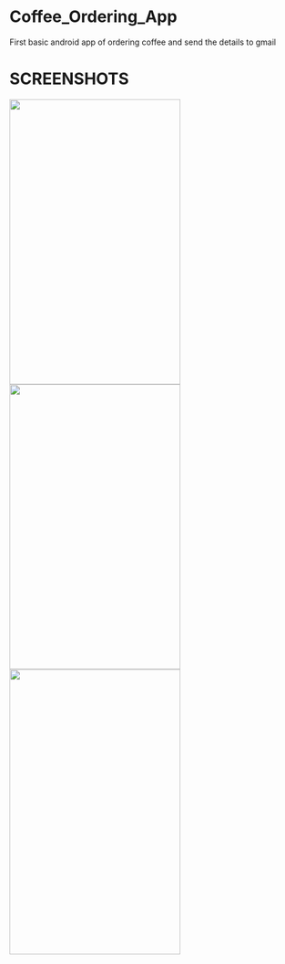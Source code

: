 # Coffee_Ordering_App
First basic android app of ordering coffee and send the details to gmail

# SCREENSHOTS
<img src="https://user-images.githubusercontent.com/69414725/108333904-69c04080-71f7-11eb-9f02-f0c95b8c5507.png" width="300" height="500">
<img src="https://user-images.githubusercontent.com/69414725/108334118-a2601a00-71f7-11eb-8486-6f1b579fcba4.png" width="300" height="500">
<img src="https://user-images.githubusercontent.com/69414725/108334268-c58ac980-71f7-11eb-9a61-f22bb1f0b210.png" width="300" height="500">

